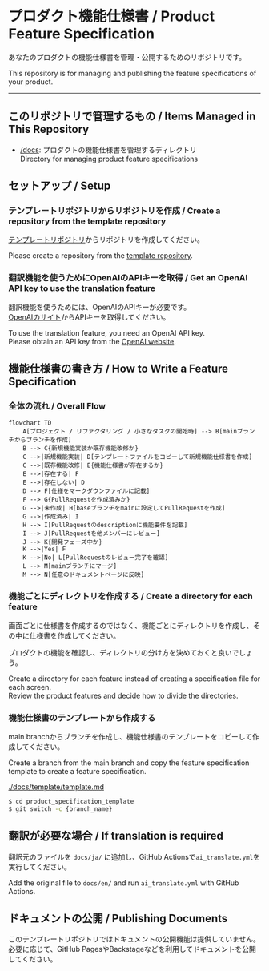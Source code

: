 # プロダクト機能仕様書 / Product Feature Specification

あなたのプロダクトの機能仕様書を管理・公開するためのリポジトリです。

This repository is for managing and publishing the feature specifications of your product.

---

## このリポジトリで管理するもの / Items Managed in This Repository
- [/docs](./docs): プロダクトの機能仕様書を管理するディレクトリ  
Directory for managing product feature specifications

## セットアップ / Setup
### テンプレートリポジトリからリポジトリを作成 / Create a repository from the template repository
[テンプレートリポジトリ](https://github.com/Dai1678/product_specification_template)からリポジトリを作成してください。

Please create a repository from the [template repository](https://github.com/Dai1678/product_specification_template).

### 翻訳機能を使うためにOpenAIのAPIキーを取得 / Get an OpenAI API key to use the translation feature
翻訳機能を使うためには、OpenAIのAPIキーが必要です。  
[OpenAIのサイト](https://platform.openai.com/api-keys)からAPIキーを取得してください。

To use the translation feature, you need an OpenAI API key.  
Please obtain an API key from the [OpenAI website](https://platform.openai.com/api-keys).

## 機能仕様書の書き方 / How to Write a Feature Specification
### 全体の流れ / Overall Flow

```mermaid
flowchart TD
    A[プロジェクト / リファクタリング / 小さなタスクの開始時] --> B[mainブランチからブランチを作成]
    B --> C{新規機能実装か既存機能改修か}
    C -->|新規機能実装| D[テンプレートファイルをコピーして新規機能仕様書を作成]
    C -->|既存機能改修| E{機能仕様書が存在するか}
    E -->|存在する| F
    E -->|存在しない| D
    D --> F[仕様をマークダウンファイルに記載]
    F --> G{PullRequestを作成済みか}
    G -->|未作成| H[baseブランチをmainに設定してPullRequestを作成]
    G -->|作成済み| I
    H --> I[PullRequestのdescriptionに機能要件を記載]
    I --> J[PullRequestを他メンバーにレビュー]
    J --> K{開発フェーズ中か}
    K -->|Yes| F
    K -->|No| L[PullRequestのレビュー完了を確認]
    L --> M[mainブランチにマージ]
    M --> N[任意のドキュメントページに反映]
```

### 機能ごとにディレクトリを作成する / Create a directory for each feature
画面ごとに仕様書を作成するのではなく、機能ごとにディレクトリを作成し、その中に仕様書を作成してください。

プロダクトの機能を確認し、ディレクトリの分け方を決めておくと良いでしょう。

Create a directory for each feature instead of creating a specification file for each screen.  
Review the product features and decide how to divide the directories.

### 機能仕様書のテンプレートから作成する
main branchからブランチを作成し、機能仕様書のテンプレートをコピーして作成してください。

Create a branch from the main branch and copy the feature specification template to create a feature specification.

[./docs/template/template.md](./docs/template/template.md)

```zsh
$ cd product_specification_template
$ git switch -c {branch_name}
```

## 翻訳が必要な場合 / If translation is required
翻訳元のファイルを `docs/ja/` に追加し、GitHub Actionsで`ai_translate.yml`を実行してください。

Add the original file to `docs/en/` and run `ai_translate.yml` with GitHub Actions.

## ドキュメントの公開 / Publishing Documents
このテンプレートリポジトリではドキュメントの公開機能は提供していません。  
必要に応じて、GitHub PagesやBackstageなどを利用してドキュメントを公開してください。
